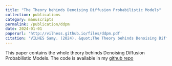 ```yaml
---
title: "The Theory behinds Denoising Diffusion Probabilistic Models"
collection: publications
category: manuscripts
permalink: /publication/ddpm
date: 2024-01-01
paperurl: 'http://vilhess.github.io/files/ddpm.pdf'
citation: 'VILHES Samy. (2024). &quot;The Theory behinds Denoising Diffusion Probabilistic Models.&quot;.'
---
```


This paper contains the whole theory behinds Denoising Diffusion Probabilistic Models. The code is available in my [github repo](https://github.com/vilhess/codes/tree/main/ddpm)

